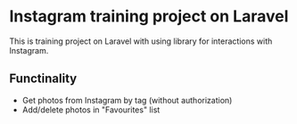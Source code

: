# Instagram training project on Laravel #

This is training project on Laravel with using library for interactions with Instagram.

## Functinality ##
* Get photos from Instagram by tag (without authorization)
* Add/delete photos in "Favourites" list
